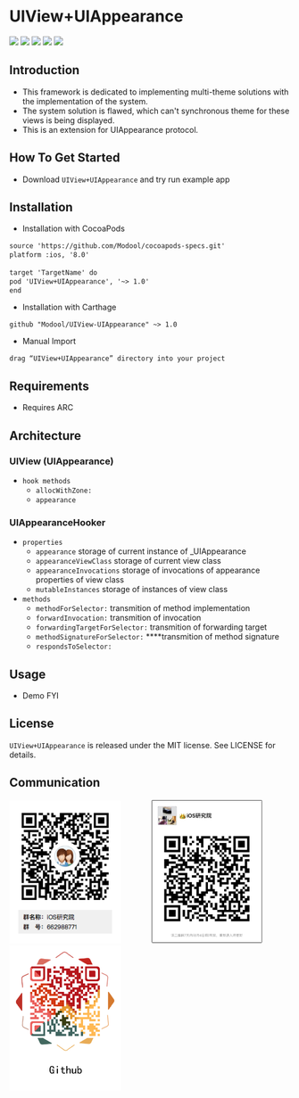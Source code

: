 # UIView+UIAppearance

[![](https://img.shields.io/travis/rust-lang/rust.svg?style=flat)](https://github.com/Modool)
[![](https://img.shields.io/badge/language-Object--C-1eafeb.svg?style=flat)](https://developer.apple.com/Objective-C)
[![](https://img.shields.io/badge/license-MIT-353535.svg?style=flat)](https://developer.apple.com/iphone/index.action)
[![](https://img.shields.io/badge/platform-iOS-lightgrey.svg?style=flat)](https://github.com/Modool)
[![](https://img.shields.io/badge/QQ群-662988771-red.svg)](http://wpa.qq.com/msgrd?v=3&uin=662988771&site=qq&menu=yes)

## Introduction

- This framework is dedicated to implementing multi-theme solutions with the implementation of the system.
- The system solution is flawed, which can't synchronous theme for these views is being displayed.
- This is an extension for UIAppearance protocol.

## How To Get Started

* Download `UIView+UIAppearance` and try run example app

## Installation


* Installation with CocoaPods

```
source 'https://github.com/Modool/cocoapods-specs.git'
platform :ios, '8.0'

target 'TargetName' do
pod 'UIView+UIAppearance', '~> 1.0'
end

```

* Installation with Carthage

```
github "Modool/UIView-UIAppearance" ~> 1.0
```

* Manual Import

```
drag “UIView+UIAppearance” directory into your project

```

## Requirements
- Requires ARC

## Architecture
### UIView (UIAppearance)
* `hook methods`
	* `allocWithZone:` 
	* `appearance`

### UIAppearanceHooker
* `properties`
	* `appearance` storage of current instance of _UIAppearance
	* `appearanceViewClass` storage of current view class
	* `appearanceInvocations` storage of invocations of appearance properties of view class 
	* `mutableInstances` storage of instances of view class 
* `methods`
	* `methodForSelector:`  transmition of method implementation
	* `forwardInvocation:` 	transmition of invocation
	* `forwardingTargetForSelector:` transmition of forwarding target
	* `methodSignatureForSelector:` ****transmition of method signature
	* `respondsToSelector:` 

## Usage

* Demo FYI 

## License
`UIView+UIAppearance` is released under the MIT license. See LICENSE for details.

## Communication

<img src="./images/qq.png" width=200>
<img style="margin:0px 50px 0px 50px" src="./images/wechat.jpeg" width=200>
<img src="./images/github.png" width=200>
